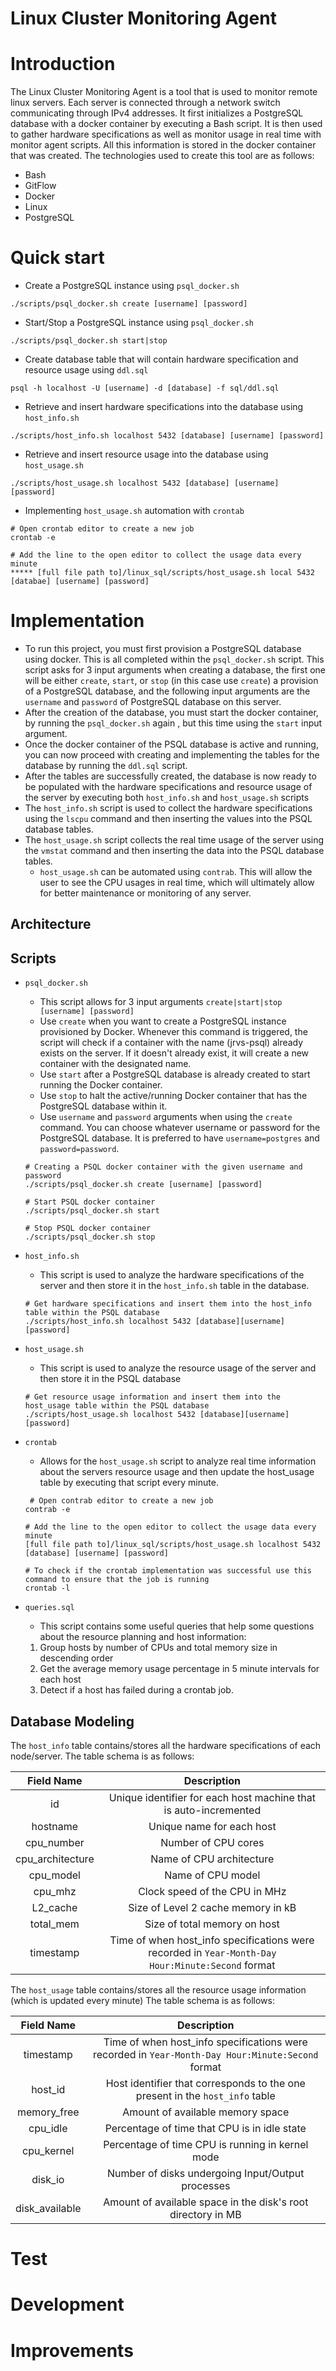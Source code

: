 # Linux Cluster Monitoring Agent
# Introduction
The Linux Cluster Monitoring Agent is a tool that is used to monitor
remote linux servers. Each server is connected through a network switch
communicating through IPv4 addresses. It first initializes a PostgreSQL
database with a docker container by executing a Bash script. It is then used
to gather hardware specifications as well as monitor usage in real time with 
monitor agent scripts. All this information is stored in the docker container
that was created. The technologies used to create this tool are as follows:

* Bash
* GitFlow
* Docker
* Linux
* PostgreSQL
# Quick start

* Create a PostgreSQL instance using `psql_docker.sh`

```
./scripts/psql_docker.sh create [username] [password]
```


* Start/Stop a PostgreSQL instance using `psql_docker.sh`

```
./scripts/psql_docker.sh start|stop
```

* Create database table that will contain hardware specification and resource usage using `ddl.sql`

```
psql -h localhost -U [username] -d [database] -f sql/ddl.sql
```

* Retrieve and insert hardware specifications into the database using `host_info.sh`

```
./scripts/host_info.sh localhost 5432 [database] [username] [password]
```

* Retrieve and insert resource usage into the database using `host_usage.sh`

```
./scripts/host_usage.sh localhost 5432 [database] [username] [password]
```

* Implementing `host_usage.sh` automation with `crontab`

```
# Open crontab editor to create a new job
crontab -e

# Add the line to the open editor to collect the usage data every minute
***** [full file path to]/linux_sql/scripts/host_usage.sh local 5432 [databae] [username] [password]
```

# Implementation
* To run this project, you must first provision a PostgreSQL database using docker. This is all
completed within the `psql_docker.sh` script. This script asks for 3 input arguments when creating a 
database, the first one will be either `create`, `start`, or `stop` (in this case use `create`) a 
provision of a PostgreSQL database, and the following input arguments are the `username` and `password`
of PostgreSQL database on this server.
* After the creation of the database, you must start the docker container, by running the `psql_docker.sh` again
, but this time using the `start` input argument.
* Once the docker container of the PSQL database is active and running, you can now proceed with creating and 
implementing the tables for the database by running the `ddl.sql` script.
* After the tables are successfully created, the database is now ready to be populated with the hardware 
specifications and resource usage of the server by executing both `host_info.sh` and `host_usage.sh` scripts
* The `host_info.sh` script is used to collect the hardware specifications using the `lscpu` command and then inserting
the values into the PSQL database tables. 
* The `host_usage.sh` script collects the real time usage of the server using the `vmstat` command and then inserting
the data into the PSQL database tables.
  * `host_usage.sh` can be automated using `contrab`. This will allow the user to see the CPU usages in real time, which
  will ultimately allow for better maintenance or monitoring of any server.

## Architecture

## Scripts
* `psql_docker.sh`
  * This script allows for 3 input arguments `create|start|stop [username] [password]`
  * Use `create` when you want to create a PostgreSQL instance provisioned by Docker. Whenever this command is triggered,
  the script will check if a container with the name (jrvs-psql) already exists on the server. If it doesn't already exist,
  it will create a new container with the designated name.
  * Use `start` after a PostgreSQL database is already created to start running the Docker container.
  * Use `stop` to halt the active/running Docker container that has the PostgreSQL database within it.
  * Use `username` and `password` arguments when using the `create` command. You can choose whatever username or password 
  for the PostgreSQL database. It is preferred to have `username=postgres` and `password=password`.
   ```
   # Creating a PSQL docker container with the given username and password
  ./scripts/psql_docker.sh create [username] [password]
  
  # Start PSQL docker container
  ./scripts/psql_docker.sh start
  
  # Stop PSQL docker container
  ./scripts/psql_docker.sh stop
   ```
  
* `host_info.sh`
  * This script is used to analyze the hardware specifications of the server and then store it in the `host_info.sh` table 
  in the database.
  ```
  # Get hardware specifications and insert them into the host_info table within the PSQL database
  ./scripts/host_info.sh localhost 5432 [database][username][password]
  ```

* `host_usage.sh`
  * This script is used to analyze the resource usage of the server and then store it in the PSQL database
  ```
  # Get resource usage information and insert them into the host_usage table within the PSQL database
  ./scripts/host_usage.sh localhost 5432 [database][username][password]
  ```
* `crontab`
  * Allows for the `host_usage.sh` script to analyze real time information about the servers resource
  usage and then update the host_usage table by executing that script every minute.
  ```
   # Open contrab editor to create a new job
  contrab -e

  # Add the line to the open editor to collect the usage data every minute
  [full file path to]/linux_sql/scripts/host_usage.sh localhost 5432 [database] [username] [password]

  # To check if the crontab implementation was successful use this command to ensure that the job is running
  crontab -l
  ```
* `queries.sql`
  * This script contains some useful queries that help some questions about the resource planning and host information: 
  1. Group hosts by number of CPUs and total memory size in descending order
  2. Get the average memory usage percentage in 5 minute intervals for each host
  3. Detect if a host has failed during a crontab job. 

    
## Database Modeling
The `host_info` table contains/stores all the hardware specifications of each node/server. The table schema is as 
follows:

| Field Name      |                          Description                                                            |
|:-----------:    |:--------------------------------------------------------:                                       |
|id               |Unique identifier for each host machine that is auto-incremented                                 |
|hostname         |Unique name for each host                                                                        |
|cpu_number       |Number of CPU cores                                                                              |
|cpu_architecture |Name of CPU architecture                                                                         |
|cpu_model        |Name of CPU model                                                                                |
|cpu_mhz          |Clock speed of the CPU in MHz                                                                    |
|L2_cache         |Size of Level 2 cache memory in kB                                                               |
|total_mem        |Size of total memory on host                                                                     |
|timestamp        |Time of when host_info specifications were recorded in `Year-Month-Day Hour:Minute:Second` format|

The `host_usage` table contains/stores all the resource usage information (which is updated every minute) 
The table schema is as follows:

| Field Name      |                          Description                                                            |
|:-----------:    |:--------------------------------------------------------:                                       |
|timestamp        |Time of when host_info specifications were recorded in `Year-Month-Day Hour:Minute:Second` format|
|host_id          |Host identifier that corresponds to the one present in the `host_info` table                     |
|memory_free      |Amount of available memory space                                                                 |
|cpu_idle         |Percentage of time that CPU is in idle state                                                     |
|cpu_kernel       |Percentage of time CPU is running in kernel mode                                                 |
|disk_io          |Number of disks undergoing Input/Output processes                                                |
|disk_available   |Amount of available space in the disk's root directory in MB                                     |

# Test

# Development

# Improvements
